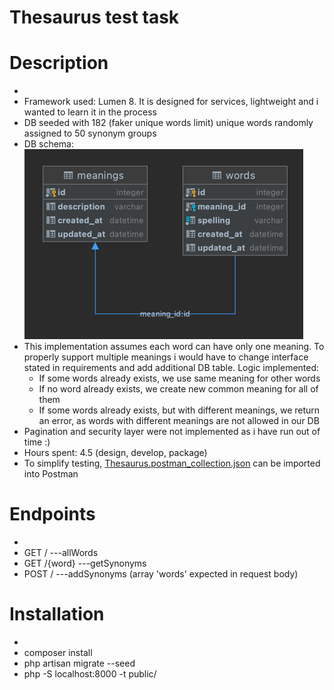 # Thesaurus test task

# Description
-
- Framework used: Lumen 8. It is designed for services, lightweight and i wanted to learn it in the process
- DB seeded with 182 (faker unique words limit) unique words randomly assigned to 50 synonym groups
- DB schema: ![db_schema](db_schema.png)
- This implementation assumes each word can have only one meaning. To properly support multiple meanings i would have to change interface stated in requirements and add additional DB table. Logic implemented:
  - If some words already exists, we use same meaning for other words
  - If no word already exists, we create new common meaning for all of them
  - If some words already exists, but with different meanings, we return an error, as words with different meanings are not allowed in our DB
- Pagination and security layer were not implemented as i have run out of time :)
- Hours spent: 4.5 (design, develop, package)
- To simplify testing, [Thesaurus.postman_collection.json](Thesaurus.postman_collection.json) can be imported into Postman

# Endpoints
-
- GET / ---allWords
- GET /{word}   ---getSynonyms
- POST /    ---addSynonyms (array 'words' expected in request body)

# Installation
-
- composer install
- php artisan migrate --seed
- php -S localhost:8000 -t public/
